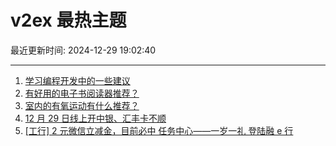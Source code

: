 # v2ex 最热主题

最近更新时间: 2024-12-29 19:02:40

--- 
1. [学习编程开发中的一些建议](https://www.v2ex.com/t/1100994) 
2. [有好用的电子书阅读器推荐？](https://www.v2ex.com/t/1101002) 
3. [室内的有氧运动有什么推荐？](https://www.v2ex.com/t/1101017) 
4. [12 月 29 日线上开中银、汇丰卡不顺](https://www.v2ex.com/t/1101000) 
5. [[工行] 2 元微信立减金，目前必中 任务中心——一岁一礼 登陆融 e 行](https://www.v2ex.com/t/1101004) 
